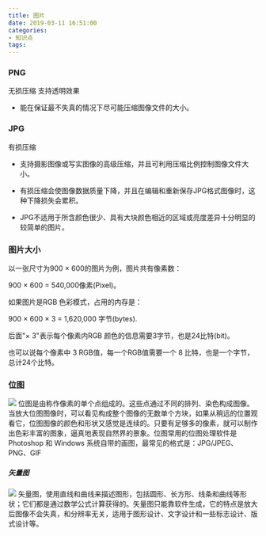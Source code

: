 ```yaml
---
title: 图片
date: 2019-03-11 16:51:00
categories:
- 知识点
tags:
---
```


### PNG
无损压缩
支持透明效果
- 能在保证最不失真的情况下尽可能压缩图像文件的大小。 

### JPG
有损压缩
-  支持摄影图像或写实图像的高级压缩，并且可利用压缩比例控制图像文件大小。 

- 有损压缩会使图像数据质量下降，并且在编辑和重新保存JPG格式图像时，这种下降损失会累积。 

- JPG不适用于所含颜色很少、具有大块颜色相近的区域或亮度差异十分明显的较简单的图片。 



### 图片大小

以一张尺寸为900 × 600的图片为例，图片共有像素数： 

900 × 600 = 540,000像素(Pixel)。 

如果图片是RGB 色彩模式，占用的内存是： 

900 × 600 × 3 = 1,620,000 字节(bytes). 

后面"× 3"表示每个像素内RGB 颜色的信息需要3字节，也是24比特(bit)。  

也可以说每个像素中 3 RGB值，每一个RGB值需要一个 8 比特，也是一个字节，总计24个比特。 



### 位图
![](https://ws1.sinaimg.cn/large/006tKfTcly1g0yyhnoehzj30fi098gm2.jpg)
位图是由称作像素的单个点组成的。这些点通过不同的排列、染色构成图像。当放大位图图像时，可以看见构成整个图像的无数单个方块，如果从稍远的位置观看它，位图图像的颜色和形状又感觉是连续的。只要有足够多的像素，就可以制作出色彩丰富的图象，逼真地表现自然界的景象。位图常用的位图处理软件是 Photoshop 和 Windows 系统自带的画图，最常见的格式是：JPG/JPEG、PNG、GIF


##### 矢量图
![](https://ws4.sinaimg.cn/large/006tKfTcly1g0yyhnl6uwj30fe098q38.jpg)
矢量图，使用直线和曲线来描述图形，包括圆形、长方形、线条和曲线等形状；它们都是通过数学公式计算获得的。矢量图只能靠软件生成，它的特点是放大后图像不会失真，和分辨率无关，适用于图形设计、文字设计和一些标志设计、版式设计等。
